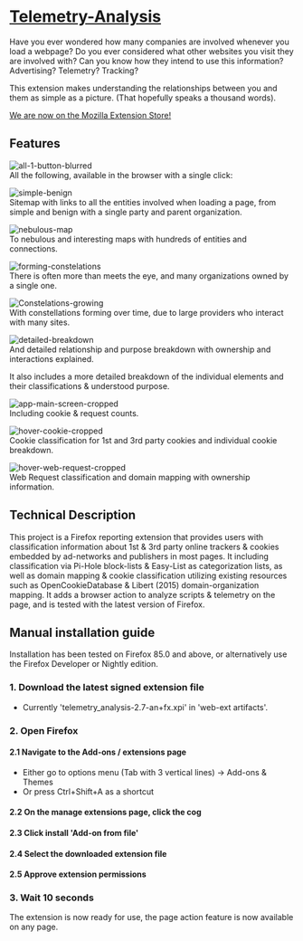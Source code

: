 # [Telemetry-Analysis](https://addons.mozilla.org/en-US/firefox/addon/telemetry-analysis/)
Have you ever wondered how many companies are involved whenever you load a webpage?
Do you ever considered what other websites you visit they are involved with?
Can you know how they intend to use this information?
Advertising? Telemetry? Tracking?

This extension makes understanding the relationships between you and them as simple as a picture.
(That hopefully speaks a thousand words).

[We are now on the Mozilla Extension Store!](https://addons.mozilla.org/en-US/firefox/addon/telemetry-analysis/)  

## Features

![all-1-button-blurred](https://user-images.githubusercontent.com/54142191/128664051-5bec22d5-cb58-4781-af12-af93d0c7325a.png)  
All the following, available in the browser with a single click:

![simple-benign](https://user-images.githubusercontent.com/54142191/128661549-1bcd6b0e-fd11-4450-910c-4411632d345d.png)  
Sitemap with links to all the entities involved when loading a page, from simple and benign with a single party and parent organization.

![nebulous-map](https://user-images.githubusercontent.com/54142191/128661553-86aa1d3c-f2e8-453b-99ee-3ccc6b0ecf29.png)  
To nebulous and interesting maps with hundreds of entities and connections.

![forming-constelations](https://user-images.githubusercontent.com/54142191/128661697-0e407efc-ca99-465d-94fd-ab0498dc1cc5.png)  
There is often more than meets the eye, and many organizations owned by a single one.

![Constelations-growing](https://user-images.githubusercontent.com/54142191/128662900-7bac4cb3-8978-4860-8ad6-16c846433a2d.png)  
With constellations forming over time, due to large providers who interact with many sites.

![detailed-breakdown](https://user-images.githubusercontent.com/54142191/128662570-91628b4b-fbc7-4e62-96d5-56a473f776d6.png)  
And detailed relationship and purpose breakdown with ownership and interactions explained.  

It also includes a more detailed breakdown of the individual elements and their classifications & understood purpose.  

![app-main-screen-cropped](https://user-images.githubusercontent.com/54142191/128663263-54cafa0e-b53c-4f43-8c8d-1fcd7b2acf12.png)  
Including cookie & request counts.

![hover-cookie-cropped](https://user-images.githubusercontent.com/54142191/128663285-b8653508-7037-4594-971b-d3fe6acf499a.png)  
Cookie classification for 1st and 3rd party cookies and individual cookie breakdown.

![hover-web-request-cropped](https://user-images.githubusercontent.com/54142191/128663292-4a84f588-4f9f-489b-aa2f-815bbd316403.png)  
Web Request classification and domain mapping with ownership information.

## Technical Description
This project is a Firefox reporting extension that provides users with classification information about 1st & 3rd party online trackers & cookies embedded by ad-networks and publishers in most pages. It including classification via Pi-Hole block-lists & Easy-List as categorization lists, as well as domain mapping & cookie classification utilizing existing resources such as OpenCookieDatabase & Libert (2015) domain-organization mapping.
It adds a browser action to analyze scripts & telemetry on the page, and is tested with the latest version of Firefox.

## Manual installation guide
Installation has been tested on Firefox 85.0 and above, or alternatively use the Firefox Developer or Nightly edition.
### 1. Download the latest signed extension file
- Currently 'telemetry_analysis-2.7-an+fx.xpi' in 'web-ext artifacts'.
### 2. Open Firefox
#### 2.1 Navigate to the Add-ons / extensions page
- Either go to options menu (Tab with 3 vertical lines) -> Add-ons & Themes
- Or press Ctrl+Shift+A as a shortcut
#### 2.2 On the manage extensions page, click the cog
#### 2.3 Click install 'Add-on from file'
#### 2.4 Select the downloaded extension file
#### 2.5 Approve extension permissions
### 3. Wait 10 seconds

The extension is now ready for use, the page action feature is now available on any page.

